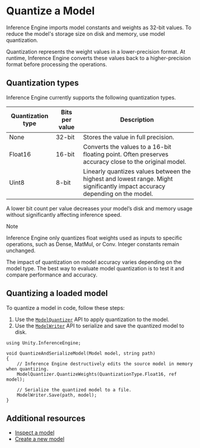 # Quantize a Model

Inference Engine imports model constants and weights as 32-bit values. To reduce the model's storage size on disk and memory, use model quantization.

Quantization represents the weight values in a lower-precision format. At runtime, Inference Engine converts these values back to a higher-precision format before processing the operations.

## Quantization types

Inference Engine currently supports the following quantization types.

| Quantization type | Bits per value | Description |
| ----------------- |--------------- | ----------- |
| None              | 32-bit         | Stores the value in full precision. |
| Float16           | 16-bit         | Converts the values to a 16-bit floating point. Often preserves accuracy close to the original model. |
| Uint8             | 8-bit          | Linearly quantizes values between the highest and lowest range. Might significantly impact accuracy depending on the model. |

A lower bit count per value decreases your model’s disk and memory usage without significantly affecting inference speed.

> [!NOTE]
> Inference Engine only quantizes float weights used as inputs to specific operations, such as Dense, MatMul, or Conv. Integer constants remain unchanged.

The impact of quantization on model accuracy varies depending on the model type. The best way to evaluate model quantization is to test it and compare performance and accuracy.

## Quantizing a loaded model

To quantize a model in code, follow these steps:

1. Use the [`ModelQuantizer`](xref:Unity.InferenceEngine.Quantization.ModelQuantizer) API to apply quantization to the model.
1. Use the [`ModelWriter`](xref:Unity.InferenceEngine.ModelWriter) API to serialize and save the quantized model to disk.

```
using Unity.InferenceEngine;

void QuantizeAndSerializeModel(Model model, string path)
{
    // Inference Engine destructively edits the source model in memory when quantizing.
    ModelQuantizer.QuantizeWeights(QuantizationType.Float16, ref model);

    // Serialize the quantized model to a file.
    ModelWriter.Save(path, model);
}
```

## Additional resources

- [Inspect a model](inspect-a-model.md)
- [Create a new model](create-a-new-model.md)